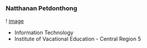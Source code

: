 ### Natthanan Petdonthong
! [image](htpp://github.com/Natthanan2002/Natthanan2002.io/img/messageImage_1698399189629.jpg)
- Information Technology
- Institute of Vacational Education - Central Region 5
